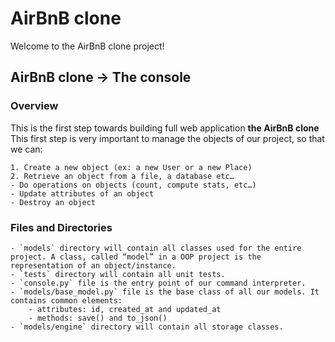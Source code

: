 # AirBnB clone

Welcome to the AirBnB clone project!

## AirBnB clone -> The console

### Overview

This is the first step towards building full web application **the AirBnB clone**
This first step is very important to manage the objects of our project, so that we can:

	1. Create a new object (ex: a new User or a new Place)
	2. Retrieve an object from a file, a database etc…
	- Do operations on objects (count, compute stats, etc…)
	- Update attributes of an object
	- Destroy an object

### Files and Directories

	- `models` directory will contain all classes used for the entire project. A class, called “model” in a OOP project is the representation of an object/instance.
	- `tests` directory will contain all unit tests.
	- `console.py` file is the entry point of our command interpreter.
	- `models/base_model.py` file is the base class of all our models. It contains common elements:
		- attributes: id, created_at and updated_at
		- methods: save() and to_json()
	- `models/engine` directory will contain all storage classes.
